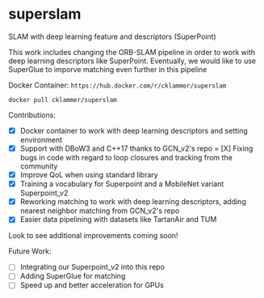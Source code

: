 # superslam
SLAM with deep learning feature and descriptors (SuperPoint)

This work includes changing the ORB-SLAM pipeline in order to work with deep learning descriptors like SuperPoint. Eventually, we would like to use SuperGlue to imporve matching even further in this pipeline

Docker Container: `https://hub.docker.com/r/cklammer/superslam`

```
docker pull cklammer/superslam
```

Contributions:
- [X] Docker container to work with deep learning descriptors and setting environment
- [X] Support with DBoW3 and C++17 thanks to GCN_v2's repo
= [X] Fixing bugs in code with regard to loop closures and tracking from the community
- [X] Improve QoL when using standard library
- [X] Training a vocabulary for Superpoint and a MobileNet variant Superpoint_v2
- [X] Reworking matching to work with deep learning descriptors, adding nearest neighbor matching from GCN_v2's repo
- [X] Easier data pipelining with datasets like TartanAir and TUM

Look to see additional improvements coming soon!

Future Work:
- [ ] Integrating our Superpoint_v2 into this repo
- [ ] Adding SuperGlue for matching
- [ ] Speed up and better acceleration for GPUs
